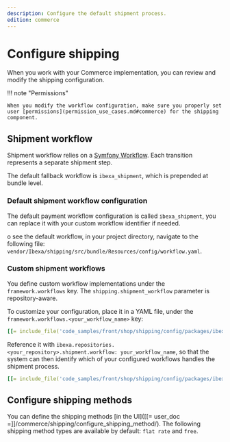 ```yaml
---
description: Configure the default shipment process.
edition: commerce
---
```


# Configure shipping

When you work with your Commerce implementation, you can review and modify 
the shipping configuration.

!!! note "Permissions" 

    When you modify the workflow configuration, make sure you properly set user [permissions](permission_use_cases.md#commerce) for the shipping component.

## Shipment workflow

Shipment workflow relies on a [Symfony Workflow](http://symfony.com/doc/5.4/components/workflow.html).
Each transition represents a separate shipment step. 

The default fallback workflow is `ibexa_shipment`, which is prepended at bundle level.

### Default shipment workflow configuration

The default payment workflow configuration is called `ibexa_shipment`, you can replace it with your custom workflow identifier if needed.

o see the default workflow, in your project directory, navigate to the following file: `vendor/Ibexa/shipping/src/bundle/Resources/config/workflow.yaml`.

### Custom shipment workflows

You define custom workflow implementations under the `framework.workflows` key. 
The `shipping.shipment_workflow` parameter is repository-aware.

To customize your configuration, place it in a YAML file, under the `framework.workflows.<your_workflow_name>` key:

``` yaml
[[= include_file('code_samples/front/shop/shipping/config/packages/ibexa.yaml', 8, 89) =]]
```

Reference it with `ibexa.repositories.<your_repository>.shipment.workflow: your_workflow_name`, so that the system can then identify which of your configured workflows handles the shipment process.

``` yaml
[[= include_file('code_samples/front/shop/shipping/config/packages/ibexa.yaml', 0, 5) =]]
```

## Configure shipping methods

You can define the shipping methods [in the UI]([[= user_doc =]]/commerce/shipping/configure_shipping_method/).
The following shipping method types are available by default: `flat rate` and `free`.
